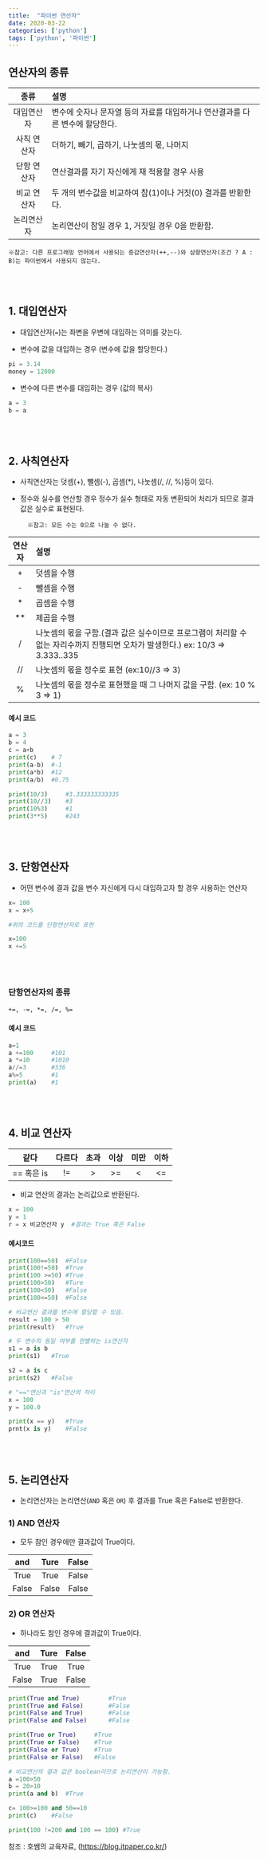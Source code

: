 ```yaml
---
title:  "파이썬 연산자"
date: 2020-03-22
categories: ['python']
tags: ['python', '파이썬']
---
```


## 연산자의 종류

|종류| 설명|
|:--:|:--|
|대입연산자| 변수에 숫자나 문자열 등의 자료를 대입하거나 연산결과를 다른 변수에 할당한다.|
|사칙 연산자| 더하기, 빼기, 곱하기, 나눗셈의 몫, 나머지|
|단항 연산자| 연산결과를 자기 자신에게 재 적용할 경우 사용|
|비교 연산자| 두 개의 변수값을 비교하여 참(1)이나 거짓(0) 결과를 반환한다.|
|논리연산자| 논리연산이 참일 경우 1, 거짓일 경우 0을 반환함.|

    ※참고: 다른 프로그래밍 언어에서 사용되는 증감연산자(++,--)와 삼항연산자(조건 ? A : B)는 파이썬에서 사용되지 않는다.

<br><br>

## 1. 대입연산자

- 대입연산자(`=`)는 좌변을 우변에 대입하는 의미를 갖는다.

- 변수에 값을 대입하는 경우 (변수에 값을 할당한다.)
```python
pi = 3.14
money = 12000
```

- 변수에 다른 변수를 대입하는 경우 (값의 복사)
```python
a = 3
b = a
```
<br><br>

## 2. 사칙연산자

- 사칙연산자는 덧셈(+), 뺄셈(-), 곱셈(*), 나눗셈(/, //, %)등이 있다.

- 정수와 실수를 연산할 경우 정수가 실수 형태로 자동 변환되어 처리가 되므로 결과값은 실수로 표현된다.

        ※참고: 모든 수는 0으로 나눌 수 없다.

|연산자| 설명|
|:--:|:--|
|+| 덧셈을 수행|
|-| 뺄셈을 수행|
|*| 곱셈을 수행|
|**| 제곱을 수행 |
|/|나눗셈의 몫을 구함.(결과 값은 실수이므로 프로그램이 처리할 수 없는 자리수까지 진행되면 오차가 발생한다.)  ex: 10/3 => 3.333..335|
|//|나눗셈의 몫을 정수로 표현 (ex:10//3 => 3)|
|%|나눗셈의 몫을 정수로 표현했을 때 그 나머지 값을 구함. (ex: 10 % 3 => 1)|

#### 예시 코드
```python
a = 3
b = 4
c = a+b
print(c)    # 7
print(a-b)  #-1
print(a*b)  #12
print(a/b)  #0.75

print(10/3)     #3.333333333335
print(10//3)    #3
print(10%3)     #1
print(3**5)     #243
```
<br><br>

## 3. 단항연산자

- 어떤 변수에 결과 값을 변수 자신에게 다시 대입하고자 할 경우 사용하는 연산자

```python
x= 100
x = x+5

#위의 코드를 단항연산자로 표현

x=100
x +=5
```
<br><br>

### 단항연산자의 종류
    
    +=, -=, *=, /=, %=

#### 예시 코드
```python
a=1
a +=100     #101
a *=10      #1010
a//=3       #336
a%=5        #1
print(a)    #1
```
<br><br>

## 4. 비교 연산자

|같다| 다르다| 초과| 이상| 미만|이하|
|:--:|:--:|:--:|:--:|:--:|:--:|
|== 혹은 is| !=| >| >=| <| <=|

- 비교 연산의 결과는 논리값으로 반환된다.
```python
x = 100
y = 1
r = x 비교연산자 y  #결과는 True 혹은 False
```

#### 예시코드
```python
print(100==50)  #False
print(100!=50)  #True
print(100 >=50) #True
print(100>50)   #Ture
print(100<50)   #False
print(100<=50)  #False

# 비교연산 결과를 변수에 할당할 수 있음.
result = 100 > 50
print(result)   #True

# 두 변수의 동일 여부를 판별하는 is연산자
s1 = a is b
print(s1)   #True

s2 = a is c
print(s2)   #False

# "=="연산과 "is"연산의 차이
x = 100
y = 100.0

print(x == y)   #True
prnt(x is y)    #False
```
<br><br>

## 5. 논리연산자

- 논리연산자는 논리연산(`AND` 혹은 `OR`) 후 결과를 True 혹은 False로 반환한다.

### 1) AND 연산자

- 모두 참인 경우에만 결과값이 True이다.

|and| Ture| False|
|:--:|:--:|:--:|
|True|True|False|
|False|False|False|


### 2) OR 연산자
- 하나라도 참인 경우에 결과값이 True이다.

|and| Ture| False|
|:--:|:--:|:--:|
|True|True|True|
|False|True|False|

```python
print(True and True)        #True
print(True and False)       #False
print(False and True)       #False
print(False and False)      #False

print(True or True)     #True
print(True or False)    #True
print(False or True)    #True
print(False or False)   #False

# 비교연산의 결과 값은 boolean이므로 논리연산이 가능함.
a =100>50
b = 20>10
print(a and b)  #True

c= 100>=100 and 50==10 
print(c)    #False

print(100 !=200 and 100 == 100) #True
```

참조 : 호쌤의 교육자료, (<https://blog.itpaper.co.kr/>)